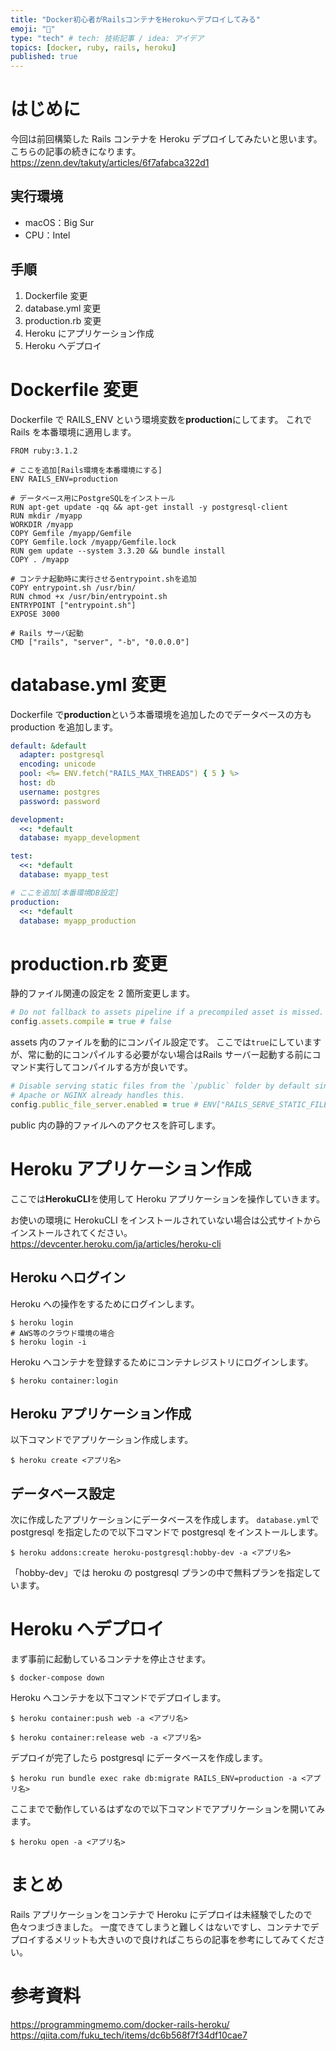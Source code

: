 ```yaml
---
title: "Docker初心者がRailsコンテナをHerokuへデプロイしてみる"
emoji: "📘"
type: "tech" # tech: 技術記事 / idea: アイデア
topics: [docker, ruby, rails, heroku]
published: true
---
```


# はじめに

今回は前回構築した Rails コンテナを Heroku デプロイしてみたいと思います。
こちらの記事の続きになります。
https://zenn.dev/takuty/articles/6f7afabca322d1

## 実行環境

- macOS：Big Sur
- CPU：Intel

## 手順

1. Dockerfile 変更
2. database.yml 変更
3. production.rb 変更
4. Heroku にアプリケーション作成
5. Heroku へデプロイ

# Dockerfile 変更

Dockerfile で RAILS_ENV という環境変数を**production**にしてます。
これで Rails を本番環境に適用します。

```Dockerfile:Dockerfile
FROM ruby:3.1.2

# ここを追加[Rails環境を本番環境にする]
ENV RAILS_ENV=production

# データベース用にPostgreSQLをインストール
RUN apt-get update -qq && apt-get install -y postgresql-client
RUN mkdir /myapp
WORKDIR /myapp
COPY Gemfile /myapp/Gemfile
COPY Gemfile.lock /myapp/Gemfile.lock
RUN gem update --system 3.3.20 && bundle install
COPY . /myapp

# コンテナ起動時に実行させるentrypoint.shを追加
COPY entrypoint.sh /usr/bin/
RUN chmod +x /usr/bin/entrypoint.sh
ENTRYPOINT ["entrypoint.sh"]
EXPOSE 3000

# Rails サーバ起動
CMD ["rails", "server", "-b", "0.0.0.0"]
```

# database.yml 変更

Dockerfile で**production**という本番環境を追加したのでデータベースの方も production を追加します。

```yml:config/database.yml
default: &default
  adapter: postgresql
  encoding: unicode
  pool: <%= ENV.fetch("RAILS_MAX_THREADS") { 5 } %>
  host: db
  username: postgres
  password: password

development:
  <<: *default
  database: myapp_development

test:
  <<: *default
  database: myapp_test

# ここを追加[本番環境DB設定]
production:
  <<: *default
  database: myapp_production
```

# production.rb 変更

静的ファイル関連の設定を 2 箇所変更します。

```ruby:config/environments/production.rb
# Do not fallback to assets pipeline if a precompiled asset is missed.
config.assets.compile = true # false
```

assets 内のファイルを動的にコンパイル設定です。
ここでは`true`にしていますが、常に動的にコンパイルする必要がない場合はRails サーバー起動する前にコマンド実行してコンパイルする方が良いです。

```ruby:config/environments/production.rb
# Disable serving static files from the `/public` folder by default since
# Apache or NGINX already handles this.
config.public_file_server.enabled = true # ENV["RAILS_SERVE_STATIC_FILES"].present?
```

public 内の静的ファイルへのアクセスを許可します。

# Heroku アプリケーション作成

ここでは**HerokuCLI**を使用して Heroku アプリケーションを操作していきます。

お使いの環境に HerokuCLI をインストールされていない場合は公式サイトからインストールされてください。
https://devcenter.heroku.com/ja/articles/heroku-cli

## Heroku へログイン

Heroku への操作をするためにログインします。

```shell
$ heroku login
# AWS等のクラウド環境の場合
$ heroku login -i
```

Heroku へコンテナを登録するためにコンテナレジストリにログインします。

```shell
$ heroku container:login
```

## Heroku アプリケーション作成

以下コマンドでアプリケーション作成します。

```shell
$ heroku create <アプリ名>
```

## データベース設定

次に作成したアプリケーションにデータベースを作成します。
`database.yml`で postgresql を指定したので以下コマンドで postgresql をインストールします。

```shell
$ heroku addons:create heroku-postgresql:hobby-dev -a <アプリ名>
```

「hobby-dev」では heroku の postgresql プランの中で無料プランを指定しています。

# Heroku へデプロイ

まず事前に起動しているコンテナを停止させます。

```shell
$ docker-compose down
```

Heroku へコンテナを以下コマンドでデプロイします。

```shell
$ heroku container:push web -a <アプリ名>
```

```shell
$ heroku container:release web -a <アプリ名>
```

デプロイが完了したら postgresql にデータベースを作成します。

```shell
$ heroku run bundle exec rake db:migrate RAILS_ENV=production -a <アプリ名>
```

ここまでで動作しているはずなので以下コマンドでアプリケーションを開いてみます。

```shell
$ heroku open -a <アプリ名>
```

# まとめ

Rails アプリケーションをコンテナで Heroku にデプロイは未経験でしたので色々つまづきました。
一度できてしまうと難しくはないですし、コンテナでデプロイするメリットも大きいので良ければこちらの記事を参考にしてみてください。

# 参考資料

https://programmingmemo.com/docker-rails-heroku/
https://qiita.com/fuku_tech/items/dc6b568f7f34df10cae7
